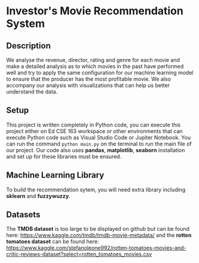 # Investor's Movie Recommendation System

## Description 

We analyse the revenue, director, rating and genre for each movie and make a detailed analysis as to which movies in the past have performed well and try to apply the same configuration for our machine learning model to ensure that the producer has the most profitable movie. We also accompany our analysis with visualizations that can help us better understand the data.

## Setup

This project is written completely in Python code, you can execute this project either on Ed CSE 163 workspace or other environments that can execute Python code such as Visual Studio Code or Jupiter Notebook. You can run the command `python main.py` on the terminal to run the main file of our project. Our code also uses **pandas**, **matplotlib**, **seaborn** installation and set up for these libraries must be ensured. 

## Machine Learning Library

To build the recommendation sytem, you will need extra library including **sklearn** and 
**fuzzywuzzy**.

## Datasets

The **TMDB dataset** is too large to be displayed on github but can be found here: https://www.kaggle.com/tmdb/tmdb-movie-metadata/ and the **rotten tomatoes dataset** can be found here: https://www.kaggle.com/stefanoleone992/rotten-tomatoes-movies-and-critic-reviews-dataset?select=rotten_tomatoes_movies.csv 



